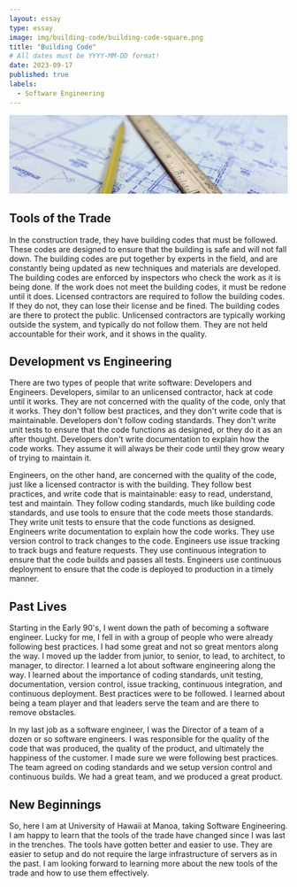 ```yaml
---
layout: essay
type: essay
image: img/building-code/building-code-square.png
title: "Building Code"
# All dates must be YYYY-MM-DD format!
date: 2023-09-17
published: true
labels:
  - Software Engineering
---
```


<img class="img-fluid" alt="blueprint" src="../img/building-code/building-code.png">

## Tools of the Trade

In the construction trade, they have building codes that must be followed. These codes are designed to ensure that the building is safe and will not fall down. The building codes are put together by experts in the field, and are constantly being
updated as new techniques and materials are developed. The building codes are enforced by inspectors who check the work as it is being done. If the work does not meet the building codes, it must be redone until it does.
Licensed contractors are required to follow the building codes. If they do not, they can lose their license and be fined. The building codes are there to protect the public. Unlicensed contractors are typically working outside the system, and
typically do not follow them. They are not held accountable for their work, and it shows in the quality.

## Development vs Engineering

There are two types of people that write software: Developers and Engineers. Developers, similar to an unlicensed contractor, hack at code until it works. They are not concerned with the quality of the code, only that it works. They don't follow best
practices, and they don't write code that is maintainable. Developers don't follow coding standards. They don't write unit tests to ensure that the code functions as designed, or they do it as an after thought. Developers don't write documentation to
explain how the code works. They assume it will always be their code until they grow weary of trying to maintain it.

Engineers, on the other hand, are concerned with the quality of the code, just like a licensed contractor is with the building. They follow best practices, and write code that is maintainable: easy to read, understand, test and maintain. They follow
coding standards, much like building code standards, and use tools to ensure that the code meets those standards. They write unit tests to ensure that the code functions as designed. Engineers write documentation to explain how the code works. They
use version control to track changes to the code. Engineers use issue tracking to track bugs and feature requests. They use continuous integration to ensure that the code builds and passes all tests. Engineers use continuous deployment to ensure that
the code is deployed to production in a timely manner.

## Past Lives

Starting in the Early 90's, I went down the path of becoming a software engineer. Lucky for me, I fell in with a group of people who were already following best practices. I had some great and not so great mentors along the way. I moved up the ladder
from junior, to senior, to lead, to architect, to manager, to director. I learned a lot about software engineering along the way. I learned about the importance of coding standards, unit testing, documentation, version control, issue tracking,
continuous integration, and continuous deployment. Best practices were to be followed. I learned about being a team player and that leaders serve the team and are there to remove obstacles.

In my last job as a software engineer, I was the Director of a team of a dozen or so software engineers. I was responsible for the quality of the code that was produced, the quality of the product, and ultimately the happiness
of the customer. I made sure we were following best practices. The team agreed on coding standards and we setup version control and continuous builds. We had a great team, and we produced a great product.

## New Beginnings

So, here I am at University of Hawaii at Manoa, taking Software Engineering. I am happy to learn that the tools of the trade have changed since I was last in the trenches. The tools have gotten better and easier to use. They are easier to setup and
do not require the large infrastructure of servers as in the past. I am looking forward to learning more about the new tools of the trade and how to use them effectively.
